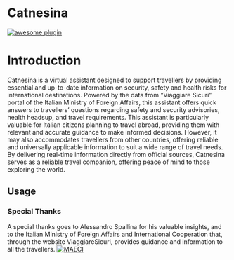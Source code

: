 # Catnesina
[![awesome plugin](https://custom-icon-badges.demolab.com/static/v1?label=&message=awesome+plugin&color=F4F4F5&style=for-the-badge&logo=cheshire_cat_black)](https://)

# Introduction
Catnesina is a virtual assistant designed to support travellers by providing essential and up-to-date information on security, safety and health risks for international destinations. 
Powered by the data from “Viaggiare Sicuri” portal of the Italian Ministry of Foreign Affairs, this assistant offers quick answers to travellers’ questions regarding safety and security advisories, health headsup, and travel requirements.
This assistant is particularly valuable for Italian citizens planning to travel abroad, providing them with relevant and accurate guidance to make informed decisions. 
However, it may also accommodates travellers from other countries, offering reliable and universally applicable information to suit a wide range of travel needs.
By delivering real-time information directly from official sources, Catnesina serves as a reliable travel companion, offering peace of mind to those exploring the world.

## Usage


### Special Thanks
A special thanks goes to Alessandro Spallina for his valuable insights, and to the Italian Ministry of Foreign Affairs and International Cooperation that, through the website ViaggiareSicuri, provides guidance and information to all the travellers. 
[![MAECI]([https://www.viaggiaresicuri.it/assets/images/logoFarnesina.png)](https://)
